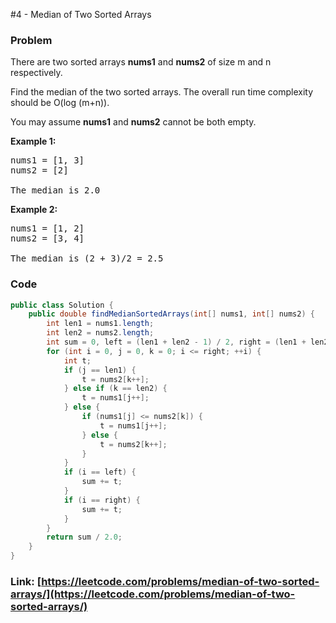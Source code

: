 #4 - Median of Two Sorted Arrays

### Problem
<p>There are two sorted arrays <b>nums1</b> and <b>nums2</b> of size m and n respectively.</p>

<p>Find the median of the two sorted arrays. The overall run time complexity should be O(log (m+n)).</p>

<p>You may assume <strong>nums1</strong> and <strong>nums2</strong>&nbsp;cannot be both empty.</p>

<p><b>Example 1:</b></p>

<pre>
nums1 = [1, 3]
nums2 = [2]

The median is 2.0
</pre>

<p><b>Example 2:</b></p>

<pre>
nums1 = [1, 2]
nums2 = [3, 4]

The median is (2 + 3)/2 = 2.5
</pre>


### Code
```java
public class Solution {
    public double findMedianSortedArrays(int[] nums1, int[] nums2) {
        int len1 = nums1.length;
        int len2 = nums2.length;
        int sum = 0, left = (len1 + len2 - 1) / 2, right = (len1 + len2) / 2;
        for (int i = 0, j = 0, k = 0; i <= right; ++i) {
            int t;
            if (j == len1) {
                t = nums2[k++];
            } else if (k == len2) {
                t = nums1[j++];
            } else {
                if (nums1[j] <= nums2[k]) {
                    t = nums1[j++];
                } else {
                    t = nums2[k++];
                }
            }
            if (i == left) {
                sum += t;
            }
            if (i == right) {
                sum += t;
            }
        }
        return sum / 2.0;
    }
}
```
### Link: [https://leetcode.com/problems/median-of-two-sorted-arrays/](https://leetcode.com/problems/median-of-two-sorted-arrays/)
